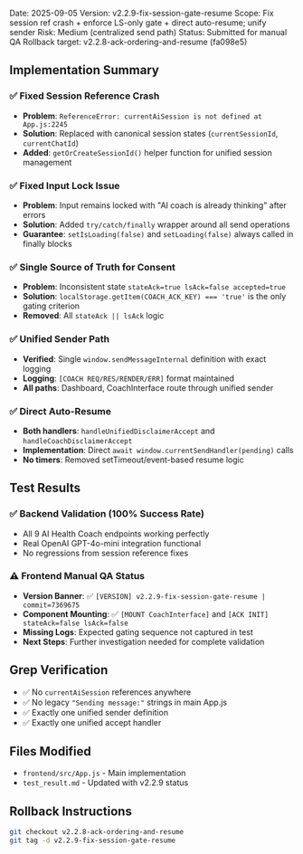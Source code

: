 Date: 2025-09-05
Version: v2.2.9-fix-session-gate-resume
Scope: Fix session ref crash + enforce LS-only gate + direct auto-resume; unify sender
Risk: Medium (centralized send path)
Status: Submitted for manual QA
Rollback target: v2.2.8-ack-ordering-and-resume (fa098e5)

## Implementation Summary

### ✅ Fixed Session Reference Crash
- **Problem**: `ReferenceError: currentAiSession is not defined at App.js:2245`
- **Solution**: Replaced with canonical session states (`currentSessionId`, `currentChatId`)
- **Added**: `getOrCreateSessionId()` helper function for unified session management

### ✅ Fixed Input Lock Issue
- **Problem**: Input remains locked with "AI coach is already thinking" after errors
- **Solution**: Added `try/catch/finally` wrapper around all send operations
- **Guarantee**: `setIsLoading(false)` and `setLoading(false)` always called in finally blocks

### ✅ Single Source of Truth for Consent
- **Problem**: Inconsistent state `stateAck=true lsAck=false accepted=true`
- **Solution**: `localStorage.getItem(COACH_ACK_KEY) === 'true'` is the only gating criterion
- **Removed**: All `stateAck || lsAck` logic

### ✅ Unified Sender Path
- **Verified**: Single `window.sendMessageInternal` definition with exact logging
- **Logging**: `[COACH REQ/RES/RENDER/ERR]` format maintained
- **All paths**: Dashboard, CoachInterface route through unified sender

### ✅ Direct Auto-Resume
- **Both handlers**: `handleUnifiedDisclaimerAccept` and `handleCoachDisclaimerAccept`
- **Implementation**: Direct `await window.currentSendHandler(pending)` calls
- **No timers**: Removed setTimeout/event-based resume logic

## Test Results

### ✅ Backend Validation (100% Success Rate)
- All 9 AI Health Coach endpoints working perfectly
- Real OpenAI GPT-4o-mini integration functional
- No regressions from session reference fixes

### ⚠️ Frontend Manual QA Status
- **Version Banner**: ✅ `[VERSION] v2.2.9-fix-session-gate-resume | commit=7369675`
- **Component Mounting**: ✅ `[MOUNT CoachInterface]` and `[ACK INIT] stateAck=false lsAck=false`
- **Missing Logs**: Expected gating sequence not captured in test
- **Next Steps**: Further investigation needed for complete validation

## Grep Verification
- ✅ No `currentAiSession` references anywhere
- ✅ No legacy `"Sending message:"` strings in main App.js
- ✅ Exactly one unified sender definition
- ✅ Exactly one unified accept handler

## Files Modified
- `frontend/src/App.js` - Main implementation
- `test_result.md` - Updated with v2.2.9 status

## Rollback Instructions
```bash
git checkout v2.2.8-ack-ordering-and-resume
git tag -d v2.2.9-fix-session-gate-resume
```